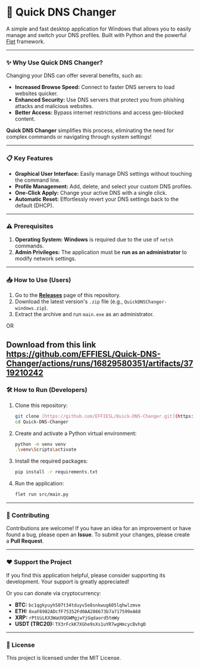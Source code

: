 # 🚀 Quick DNS Changer

A simple and fast desktop application for Windows that allows you to easily manage and switch your DNS profiles. Built with Python and the powerful [Flet](https://flet.dev/) framework.

<div align="center">

  </div>

---

### ✨ Why Use Quick DNS Changer?

Changing your DNS can offer several benefits, such as:
* **Increased Browse Speed:** Connect to faster DNS servers to load websites quicker.
* **Enhanced Security:** Use DNS servers that protect you from phishing attacks and malicious websites.
* **Better Access:** Bypass internet restrictions and access geo-blocked content.

**Quick DNS Changer** simplifies this process, eliminating the need for complex commands or navigating through system settings!

---

### 📋 Key Features

* **Graphical User Interface:** Easily manage DNS settings without touching the command line.
* **Profile Management:** Add, delete, and select your custom DNS profiles.
* **One-Click Apply:** Change your active DNS with a single click.
* **Automatic Reset:** Effortlessly revert your DNS settings back to the default (DHCP).

---

### ⚠️ Prerequisites

1.  **Operating System:** **Windows** is required due to the use of `netsh` commands.
2.  **Admin Privileges:** The application must be **run as an administrator** to modify network settings.

---

### 📥 How to Use (Users)

1.  Go to the **[Releases](https://github.com/EFFIESL/Quick-DNS-Changer/releases)** page of this repository.
2.  Download the latest version's `.zip` file (e.g., `QuickDNSChanger-windows.zip`).
3.  Extract the archive and run `main.exe` as an administrator.

OR

Download from this link https://github.com/EFFIESL/Quick-DNS-Changer/actions/runs/16829580351/artifacts/3719210242
---

### 🛠️ How to Run (Developers)

1.  Clone this repository:
    ```bash
    git clone [https://github.com/EFFIESL/Quick-DNS-Changer.git](https://github.com/EFFIESL/Quick-DNS-Changer.git)
    cd Quick-DNS-Changer
    ```
2.  Create and activate a Python virtual environment:
    ```bash
    python -m venv venv
    .\venv\Scripts\activate
    ```
3.  Install the required packages:
    ```bash
    pip install -r requirements.txt
    ```
4.  Run the application:
    ```bash
    flet run src/main.py
    ```
    
---
### 🤝 Contributing

Contributions are welcome! If you have an idea for an improvement or have found a bug, please open an **Issue**. To submit your changes, please create a **Pull Request**.

---

### ❤️ Support the Project

If you find this application helpful, please consider supporting its development. Your support is greatly appreciated!

Or you can donate via cryptocurrency:
* **BTC:** `bc1qgkyuyh507t34tduyv5e8snkwug605lqhwlzmve`
* **ETH:** `0xaF6982ADcfF75352Fd0AA286673b7a717599eA68`
* **XRP:** `rPtUiLKX3WaUVQGWMgjwYjGqdaord5tmWy`
* **USDT (TRC20):** `TX3rFckK7XGhe9sXs1uYR7wgHmcycBvhgD`
---

### 📄 License

This project is licensed under the MIT License.
